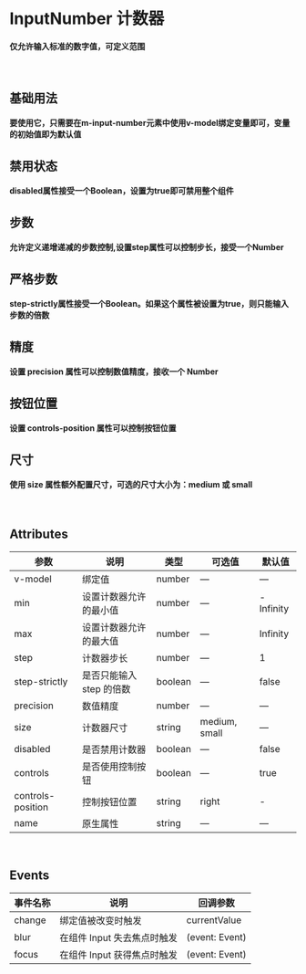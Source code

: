 <script setup>
import demo1 from './demo1.vue';
import demo2 from './demo2.vue';
import demo3 from './demo3.vue';
import demo4 from './demo4.vue';
import demo5 from './demo5.vue';
import demo6 from './demo6.vue';
import demo7 from './demo7.vue';
import preview from '@/components/preview.vue'
</script>

# InputNumber 计数器

#### 仅允许输入标准的数字值，可定义范围

<br/>

## 基础用法
#### 要使用它，只需要在m-input-number元素中使用v-model绑定变量即可，变量的初始值即为默认值
<div class="source">
  <demo1/>
</div>
<preview comName="/components/input-number" demoName="demo1"/>


## 禁用状态
#### disabled属性接受一个Boolean，设置为true即可禁用整个组件
<div class="source">
  <demo2/>
</div>
<preview comName="/components/input-number" demoName="demo2"/>


## 步数
#### 允许定义递增递减的步数控制,设置step属性可以控制步长，接受一个Number
<div class="source">
  <demo3/>
</div>
<preview comName="/components/input-number" demoName="demo3"/>


## 严格步数
#### step-strictly属性接受一个Boolean。如果这个属性被设置为true，则只能输入步数的倍数
<div class="source">
  <demo4/>
</div>
<preview comName="/components/input-number" demoName="demo4"/>


## 精度
#### 设置 precision 属性可以控制数值精度，接收一个 Number
<div class="source">
  <demo5/>
</div>
<preview comName="/components/input-number" demoName="demo5"/>


## 按钮位置
#### 设置 controls-position 属性可以控制按钮位置
<div class="source">
  <demo6/>
</div>
<preview comName="/components/input-number" demoName="demo6"/>


## 尺寸
#### 使用 size 属性额外配置尺寸，可选的尺寸大小为：medium 或 small
<div class="source">
  <demo7/>
</div>
<preview comName="/components/input-number" demoName="demo7"/>


<br/>

## Attributes
| 参数      | 说明          | 类型      | 可选值                           | 默认值  |
|----------|-------------- |----------|--------------------------------  |-------- |
| v-model  | 绑定值         | number | — | —    |
| min      | 设置计数器允许的最小值 | number | — | -Infinity |
| max      | 设置计数器允许的最大值 | number | — | Infinity |
| step     | 计数器步长           | number   | — | 1 |
| step-strictly | 是否只能输入 step 的倍数 | boolean   | — | false |
| precision| 数值精度             | number   | — | — |
| size     | 计数器尺寸           | string   | medium, small | — |
| disabled | 是否禁用计数器        | boolean | — | false |
| controls | 是否使用控制按钮        | boolean | — | true |
| controls-position | 控制按钮位置 | string | right | - |
| name | 原生属性 | string | — | — |

<br/>

## Events
| 事件名称 | 说明 | 回调参数 |
|---------|--------|---------|
| change | 绑定值被改变时触发 | currentValue |
| blur | 在组件 Input 失去焦点时触发 | (event: Event) |
| focus | 在组件 Input 获得焦点时触发 | (event: Event) |

<br/>




